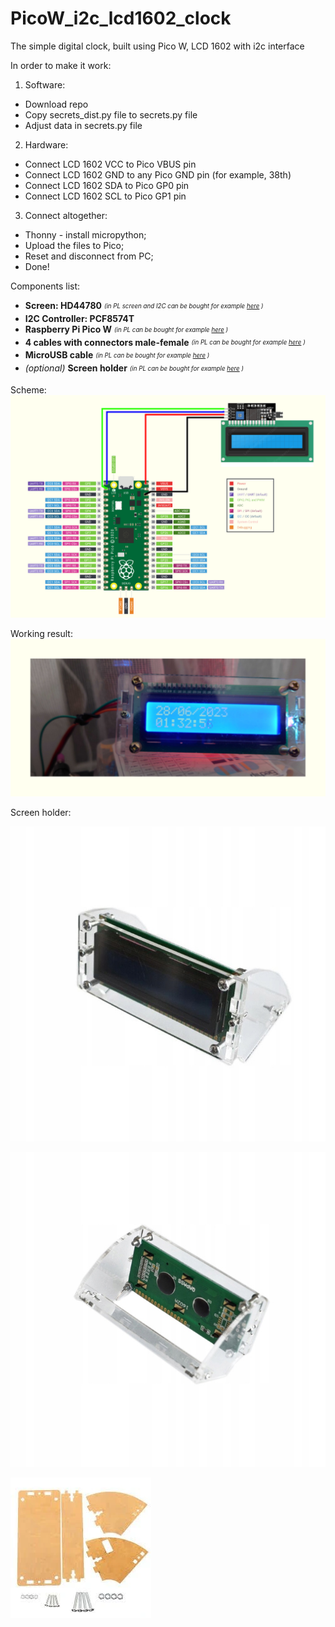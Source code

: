 # PicoW_i2c_lcd1602_clock
The simple digital clock, built using Pico W, LCD 1602 with i2c interface

In order to make it work:

1. Software:
  * Download repo
  * Copy secrets_dist.py file to secrets.py file
  * Adjust data in secrets.py file
2. Hardware:
  * Connect LCD 1602 VCC to Pico VBUS pin
  * Connect LCD 1602 GND to any Pico GND pin (for example, 38th)
  * Connect LCD 1602 SDA to Pico GP0 pin
  * Connect LCD 1602 SCL to Pico GP1 pin
3. Connect altogether:
  * Thonny - install micropython;
  * Upload the files to Pico;
  * Reset and disconnect from PC;
  * Done!

Components list:
* **Screen: HD44780** <sub><sup>_(in PL screen and I2C can be bought for example [here](https://allegro.pl/oferta/wyswietlacz-2x16-1602-hd44780-konwerter-i2c-arduin-10212781621) )_</sup></sub>
* **I2C Controller: PCF8574T**
* **Raspberry Pi Pico W** <sub><sup>_(in PL can be bought for example [here](https://botland.com.pl/moduly-i-zestawy-do-raspberry-pi-pico/21574-raspberry-pi-pico-w-rp2040-arm-cortex-m0-cyw43439-wifi-5056561803173.html) )_</sup></sub>
* **4 cables with connectors male-female** <sub><sup>_(in PL can be bought for example [here](https://botland.com.pl/przewody-polaczeniowe-zensko-meskie/19621-zestaw-przewodow-polaczeniowych-justpi-zensko-meskie-20cm-40szt-5903351243025.html) )_</sup></sub>
* **MicroUSB cable** <sub><sup>_(in PL can be bought for example [here](https://botland.com.pl/przewody-microusb-20/18217-przewod-microusb-b-a-20-lanberg-czarny-1m-5901969413663.html) )_</sup></sub>
* _(optional)_ **Screen holder** <sub><sup>_(in PL can be bought for example [here](https://allegro.pl/oferta/obudowa-akrylowa-uchwyt-do-wyswietlacza-lcd-1602-8753774604) )_</sup></sub>

Scheme:
![Connection scheme](./.readme/LCD1602_I2C_PICO_W_Scheme.png "Scheme")

Working result:
![Result](./.readme/repository-open-graph-1602-i2c-pico-w.png "Result")

Screen holder:

![Scheen holder 1](./.readme/OBUDOWA-AKRYLOWA-UCHWYT-DO-WYSWIETLACZA-LCD-1602.jpg "ScreenHolder1")

![Scheen holder 2](./.readme/OBUDOWA-AKRYLOWA-UCHWYT-DO-WYSWIETLACZA-LCD-1602-Kod-producenta-OBUDOWA-AKRYLOWA-UCHWYT-DO-WYSWIETLACZA.jpg "ScreenHolder2")

![Scheen holder 3](./.readme/OBUDOWA-AKRYLOWA-UCHWYT-DO-WYSWIETLACZA-LCD-1602-EAN-GTIN-5903689136150.webp "ScreenHolder3")

